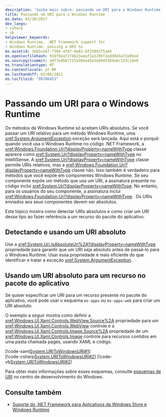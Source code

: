 ```yaml
---
description: 'Saiba mais sobre: passando um URI para o Windows Runtime'
title: Passando um URI para o Windows Runtime
ms.date: 03/30/2017
dev_langs:
- csharp
- vb
helpviewer_keywords:
- Windows Runtime, .NET Framework support for
- Windows Runtime, passing a URI to
ms.assetid: 3eb5ce6f-f304-4f87-8e81-0f25092f5ad4
ms.openlocfilehash: 918f8ea71f4b23aeaf2a1295f2edd043a73a95ed
ms.sourcegitcommit: ddf7edb67715a5b9a45e3dd44536dabc153c1de0
ms.translationtype: MT
ms.contentlocale: pt-BR
ms.lasthandoff: 02/06/2021
ms.locfileid: "99786453"
---
```

# <a name="passing-a-uri-to-the-windows-runtime"></a>Passando um URI para o Windows Runtime

Os métodos de Windows Runtime só aceitam URIs absolutos. Se você passar um URI relativo para um método Windows Runtime, uma <xref:System.ArgumentException> exceção será lançada. Aqui está o porquê: quando você usa o Windows Runtime no código .NET Framework, a <xref:Windows.Foundation.Uri?displayProperty=nameWithType> classe aparece como <xref:System.Uri?displayProperty=nameWithType> no IntelliSense. A <xref:System.Uri?displayProperty=nameWithType> classe permite URIs relativos, mas a <xref:Windows.Foundation.Uri?displayProperty=nameWithType> classe não. Isso também é verdadeiro para métodos que você expõe em componentes Windows Runtime. Se seu componente expõe um método que usa um URI, a assinatura presente no código inclui <xref:System.Uri?displayProperty=nameWithType>. No entanto, para os usuários do seu componente, a assinatura inclui <xref:Windows.Foundation.Uri?displayProperty=nameWithType> . Os URIs enviados aos seus componentes devem ser absolutos.  
  
Este tópico mostra como detectar URIs absolutos e como criar um URI desse tipo ao fazer referência a um recurso do pacote do aplicativo.  
  
## <a name="detecting-and-using-an-absolute-uri"></a>Detectando e usando um URI absoluto  

Use a <xref:System.Uri.IsAbsoluteUri%2A?displayProperty=nameWithType> propriedade para garantir que um URI seja absoluto antes de passá-lo para o Windows Runtime. Usar essa propriedade é mais eficiente do que identificar e tratar a exceção <xref:System.ArgumentException>.  
  
## <a name="using-an-absolute-uri-for-a-resource-in-the-app-package"></a>Usando um URI absoluto para um recurso no pacote do aplicativo  

Se quiser especificar um URI para um recurso presente no pacote do aplicativo, você pode usar o esquema `ms-appx` ou `ms-appx-web` para criar um URI absoluto.  
  
O exemplo a seguir mostra como definir a <xref:Windows.UI.Xaml.Controls.WebView.Source%2A> propriedade para um <xref:Windows.UI.Xaml.Controls.WebView> controle e a <xref:Windows.UI.Xaml.Controls.Image.Source%2A> propriedade de um <xref:Windows.UI.Xaml.Controls.Image> controle para recursos contidos em uma pasta chamada pages, usando XAML e código.  
  
[!code-xaml[System.URIToWindowsURI#1](../../../samples/snippets/csharp/VS_Snippets_CLR_System/system.uritowindowsuri/cs/mainpage.xaml#1)]  
[!code-csharp[System.URIToWindowsURI#2](../../../samples/snippets/csharp/VS_Snippets_CLR_System/system.uritowindowsuri/cs/mainpage.xaml.cs#2)]
[!code-vb[System.URIToWindowsURI#2](../../../samples/snippets/visualbasic/VS_Snippets_CLR_System/system.uritowindowsuri/vb/mainpage.xaml.vb#2)]  
  
Para obter mais informações sobre esses esquemas, consulte [esquemas de URI](/windows/uwp/app-resources/uri-schemes) no centro de desenvolvimento do Windows.  
  
## <a name="see-also"></a>Consulte também

- [Suporte do .NET Framework para Aplicativos da Windows Store e Windows Runtime](support-for-windows-store-apps-and-windows-runtime.md)

